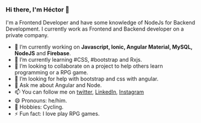 ### Hi there, I'm Héctor 👋

I'm a Frontend Developer and have some knowledge of NodeJs for Backend Development. I currently work as Frontend and Backend developer on a private company.

- 🔭 I’m currently working on **Javascript, Ionic, Angular Material, MySQL, NodeJS** and **Firebase**.
- 🌱 I’m currently learning #CSS, #bootstrap and Rxjs.
- 👯 I’m looking to collaborate on a project to help others learn programming or a RPG game.
- 🤔 I’m looking for help with bootstrap and css with angular.
- 💬 Ask me about Angular and Node.
- 📫 You can follow me on [twitter](https://twitter.com/hectorromerodev), [LinkedIn](https://www.linkedin.com/in/hectorromerodev/?originalSubdomain=mx), [Instagram](https://instagram.com/hector_meraki/)
- 😄 Pronouns: he/him.
- 🚵‍ Hobbies: Cycling.
- ⚡ Fun fact: I love play RPG games.
